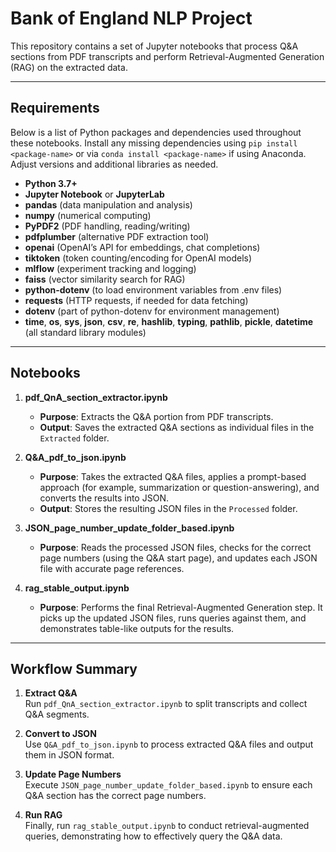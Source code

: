# Bank of England NLP Project

This repository contains a set of Jupyter notebooks that process Q&A sections from PDF transcripts and perform Retrieval-Augmented Generation (RAG) on the extracted data.

---

## Requirements

Below is a list of Python packages and dependencies used throughout these notebooks. Install any missing dependencies using `pip install <package-name>` or via `conda install <package-name>` if using Anaconda. Adjust versions and additional libraries as needed.

- **Python 3.7+**
- **Jupyter Notebook** or **JupyterLab**
- **pandas** (data manipulation and analysis)
- **numpy** (numerical computing)
- **PyPDF2** (PDF handling, reading/writing)
- **pdfplumber** (alternative PDF extraction tool)
- **openai** (OpenAI’s API for embeddings, chat completions)
- **tiktoken** (token counting/encoding for OpenAI models)
- **mlflow** (experiment tracking and logging)
- **faiss** (vector similarity search for RAG)
- **python-dotenv** (to load environment variables from .env files)
- **requests** (HTTP requests, if needed for data fetching)
- **dotenv** (part of python-dotenv for environment management)
- **time**, **os**, **sys**, **json**, **csv**, **re**, **hashlib**, **typing**, **pathlib**, **pickle**, **datetime** (all standard library modules)

---

## Notebooks

1. **pdf_QnA_section_extractor.ipynb**  
   - **Purpose**: Extracts the Q&A portion from PDF transcripts.  
   - **Output**: Saves the extracted Q&A sections as individual files in the `Extracted` folder.

2. **Q&A_pdf_to_json.ipynb**  
   - **Purpose**: Takes the extracted Q&A files, applies a prompt-based approach (for example, summarization or question-answering), and converts the results into JSON.  
   - **Output**: Stores the resulting JSON files in the `Processed` folder.

3. **JSON_page_number_update_folder_based.ipynb**  
   - **Purpose**: Reads the processed JSON files, checks for the correct page numbers (using the Q&A start page), and updates each JSON file with accurate page references.

4. **rag_stable_output.ipynb**  
   - **Purpose**: Performs the final Retrieval-Augmented Generation step. It picks up the updated JSON files, runs queries against them, and demonstrates table-like outputs for the results.

---

## Workflow Summary

1. **Extract Q&A**  
   Run `pdf_QnA_section_extractor.ipynb` to split transcripts and collect Q&A segments.

2. **Convert to JSON**  
   Use `Q&A_pdf_to_json.ipynb` to process extracted Q&A files and output them in JSON format.

3. **Update Page Numbers**  
   Execute `JSON_page_number_update_folder_based.ipynb` to ensure each Q&A section has the correct page numbers.

4. **Run RAG**  
   Finally, run `rag_stable_output.ipynb` to conduct retrieval-augmented queries, demonstrating how to effectively query the Q&A data.

